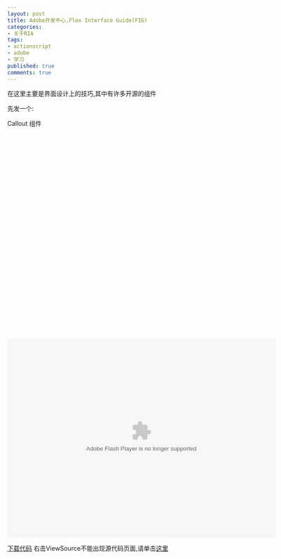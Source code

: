 ```yaml
---
layout: post
title: Adobe开发中心,Flex Interface Guide(FIG)
categories:
- 关于RIA
tags:
- actionscript
- adobe
- 学习
published: true
comments: true
---
```

<p> 在这里主要是界面设计上的技巧,其中有许多开源的组件</p>

<p>先发一个:</p>

<p>Callout 组件</p>

<p><object classid="clsid:d27cdb6e-ae6d-11cf-96b8-444553540000" codebase="http://download.macromedia.com/pub/shockwave/cabs/flash/swflash.cab#version=6,0,40,0" height="453" width="612"></object></p>

<p><param name="width" value="612" />
<param name="height" value="453" />
<param name="src" value="http://www.adobe.com/devnet/flex/samples/fig_callout/FIG_InstantiatedCallout.swf" /> 	<embed src="http://www.adobe.com/devnet/flex/samples/fig_callout/FIG_InstantiatedCallout.swf" type="application/x-shockwave-flash" height="453" width="612"></embed></p>

<p><a href="http://www.adobe.com/devnet/flex/samples/fig_callout/srcview/FIG_InstantiatedCallout.zip" target="_blank" title="下载">下载代码</a> 右击ViewSource不能出现源代码页面,请单击<a href="http://www.adobe.com/devnet/flex/samples/fig_callout/srcview/index.html" target="_blank">这里</a></p>
